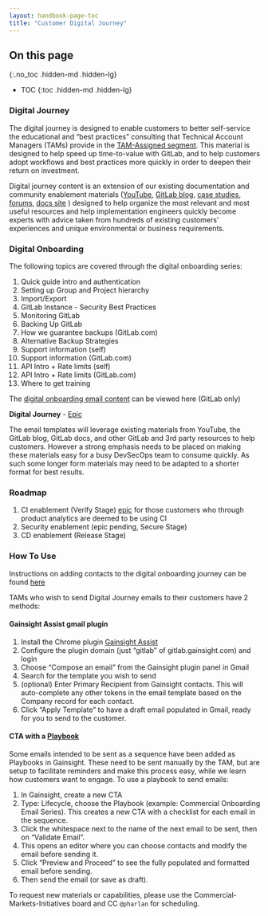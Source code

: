 ```yaml
---
layout: handbook-page-toc
title: "Customer Digital Journey"
---
```


## On this page
{:.no_toc .hidden-md .hidden-lg}

- TOC
{:toc .hidden-md .hidden-lg}


### Digital Journey

The digital journey is designed to enable customers to better self-service the educational and “best practices” consulting that Technical Account Managers (TAMs) provide in the [TAM-Assigned segment](/handbook/customer-success/tam/customer-segments-and-metrics/#tam-assigned-segment). This material is designed to help speed up time-to-value with GitLab, and to help customers adopt workflows and best practices more quickly in order to deepen their return on investment.

Digital journey content is an extension of our existing documentation and community enablement materials ([YouTube](https://www.youtube.com/channel/UCnMGQ8QHMAnVIsI3xJrihhg), [GitLab blog](https://about.gitlab.com/blog/), [case studies](https://about.gitlab.com/customers/), [forums](https://forum.gitlab.com/), [docs site](https://docs.gitlab.com/) ) designed to help organize the most relevant and most useful resources and help implementation engineers quickly become experts with advice taken from hundreds of existing customers’ experiences and unique environmental or business requirements.

### Digital Onboarding

The following topics are covered through the digital onboarding series:
1. Quick guide intro and authentication
1. Setting up Group and Project hierarchy
1. Import/Export
1. GitLab Instance - Security Best Practices
1. Monitoring GitLab
1. Backing Up GitLab
1. How we guarantee backups (GitLab.com)
1. Alternative Backup Strategies
1. Support information (self)
1. Support information (GitLab.com)
1. API Intro + Rate limits (self)
1. API Intro + Rate limits (GitLab.com)
1. Where to get training

The [digital onboarding email content](https://docs.google.com/document/d/1yosBBsBqvsgBYCqkn7zv9-YsT5sTynB6khRZJi8IhPE/edit?usp=sharing) can be viewed here (GitLab only)


**Digital Journey** - [Epic](https://gitlab.com/groups/gitlab-com/customer-success/-/epics/65)

The email templates will leverage existing materials from YouTube, the GitLab blog, GitLab docs, and other GitLab and 3rd party resources to help customers. However a strong emphasis needs to be placed on making these materials easy for a busy DevSecOps team to consume quickly. As such some longer form materials may need to be adapted to a shorter format for best results.

### Roadmap

1. CI enablement (Verify Stage) [epic](https://gitlab.com/groups/gitlab-com/customer-success/-/epics/69) for those customers who through product analytics are deemed to be using CI
1. Security enablement (epic pending, Secure Stage)
1. CD enablement (Release Stage)

### How To Use

Instructions on adding contacts to the digital onboarding journey can be found [here](/handbook/customer-success/tam/digital-journey/nominating-contacts-for-the-digital-journey/)

TAMs who wish to send Digital Journey emails to their customers have 2 methods:

#### Gainsight Assist gmail plugin  
1.  Install the Chrome plugin [Gainsight Assist](https://chrome.google.com/webstore/detail/gainsight-assist/kbiepllbcbandmpckhoejbgcaddcpbno)  
1.  Configure the plugin domain (just “gitlab” of gitlab.gainsight.com) and login  
1.  Choose “Compose an email” from the Gainsight plugin panel in Gmail  
1.  Search for the template you wish to send  
1.  (optional) Enter Primary Recipient from Gainsight contacts. This will auto-complete any other tokens in the email template based on the Company record for each contact.  
1.  Click “Apply Template” to have a draft email populated in Gmail, ready for you to send to the customer.  

#### CTA with a [Playbook](/handbook/customer-success/tam/gainsight/#ctas)
Some emails intended to be sent as a sequence have been added as Playbooks in Gainsight. These need to be sent manually by the TAM, but are setup to facilitate reminders and make this process easy, while we learn how customers want to engage. To use a playbook to send emails:
1.  In Gainsight, create a new CTA
1.  Type: Lifecycle, choose the Playbook (example:  Commercial Onboarding Email Series). This creates a new CTA with a checklist for each email in the sequence.
1.  Click the whitespace next to the name of the next email to be sent, then on “Validate Email”.
1.  This opens an editor where you can choose contacts and modify the email before sending it.
1.  Click “Preview and Proceed” to see the fully populated and formatted email before sending.
1.  Then send the email (or save as draft).   

To request new materials or capabilities, please use the Commercial-Markets-Initiatives board and CC `@pharlan` for scheduling.
